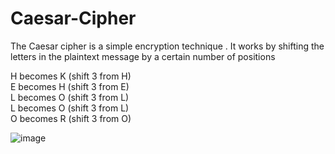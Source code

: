 # Caesar-Cipher
The Caesar cipher is a simple encryption technique .
It works by shifting the letters in the plaintext message by a certain number of positions 

 H becomes K (shift 3 from H)       
 E becomes H (shift 3 from E)    
 L becomes O (shift 3 from L)       
 L becomes O (shift 3 from L)         
 O becomes R (shift 3 from O)



![image](https://github.com/user-attachments/assets/c937c9cd-89b0-43e9-bf17-17aa0daeadad)

